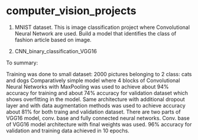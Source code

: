 # computer_vision_projects

1. MNIST dataset.
This is image classification project where Convolutional Neural Network are used.
Build a model that identifies the class of fashion article based on image.

2. CNN_binary_classification_VGG16 

To summary:

Training was done to small dataset: 2000 pictures belonging to 2 class: cats and dogs
Comparatively simple model where 4 blocks of Convolutional Neural Networks with MaxPooling was used to achieve about 94% accuracy for training and about 74% accuracy for validation dataset which shows overfitting in the model.
Same architecture with additional dropout layer and with data augmentation methods was used to achieve accuracy about 81% for both traing and validation dataset.
There are two parts of VGG16 model, conv. base and fully connected neural networks. Conv. base of VGG16 model architecture with final weights was used. 96% accuracy for validation and training data achieved in 10 epochs.
